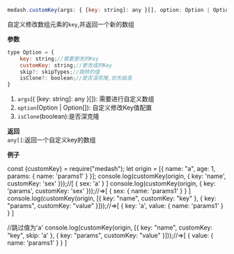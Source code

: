 ```js
medash.customKey(args: { [key: string]: any }[], option: Option | Option[], isClone: boolean = false): any[]
```
自定义修改数组元素的`key`,并返回一个新的数组

**参数**    
```js
type Option = {
    key: string;//需要更改的Key
    customKey: string;//更改成的Key
    skip?: skipTypes;//跳转的值
    isClone?: boolean;//是否深克隆,优先级高
}
```

1. `args`({ [key: string]: any }[]): 需要进行自定义数组
2. `option`(Option | Option[]): 自定义修改Key值配置 
3. `isClone`(boolean):是否深克隆
  
**返回**        
`any[]`:返回一个自定义key的数组 

**例子**  

<me-embed>
const {customKey} = require("medash");
let origin = [{ name: "a", age: 1, params: { name: 'params1' } }];
console.log(customKey(origin, { key: 'name', customKey: 'sex' }));//[ { sex: 'a' } ]
console.log(customKey(origin, { key: 'params', customKey: 'sex' }));//=>[ { sex: { name: 'params1' } } ]
console.log(customKey(origin, [{ key: "name", customKey: "key" }, { key: "params", customKey: "value" }]));//=>[ { key: 'a', value: { name: 'params1' } } ]

//跳过值为'a'
console.log(customKey(origin, [{ key: "name", customKey: "key", skip: 'a' }, { key: "params", customKey: "value" }]));//=>[ { value: { name: 'params1' } } ]
</me-embed>
